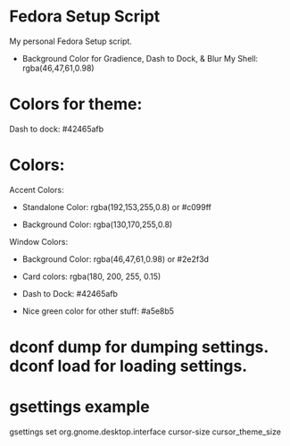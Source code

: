 # Fedora Setup Script

My personal Fedora Setup script.

- Background Color for Gradience, Dash to Dock, & Blur My Shell: rgba(46,47,61,0.98)

# Colors for theme:

Dash to dock: #42465afb

# Colors:

Accent Colors:

- Standalone Color: rgba(192,153,255,0.8) or #c099ff

- Background Color: rgba(130,170,255,0.8)

Window Colors:

- Background Color: rgba(46,47,61,0.98) or #2e2f3d

- Card colors: rgba(180, 200, 255, 0.15)

- Dash to Dock: #42465afb

- Nice green color for other stuff: #a5e8b5

# dconf dump for dumping settings. dconf load for loading settings. 

# gsettings example

gsettings set org.gnome.desktop.interface cursor-size cursor_theme_size

